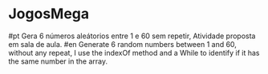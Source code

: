 # JogosMega
#pt
Gera 6 números aleátorios entre 1 e 60 sem repetir, 
Atividade proposta em sala de aula.
#en
Generate 6 random numbers between 1 and 60, without any repeat, 
I use the indexOf method and a While to identify if it has the same number in the array.